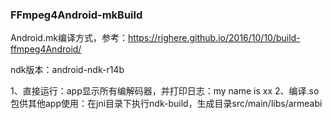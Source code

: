 ### FFmpeg4Android-mkBuild
Android.mk编译方式，参考：https://righere.github.io/2016/10/10/build-ffmpeg4Android/

ndk版本：android-ndk-r14b  

1、直接运行：app显示所有编解码器，并打印日志：my name is xx
2、编译.so包供其他app使用：在jni目录下执行ndk-build，生成目录src/main/libs/armeabi